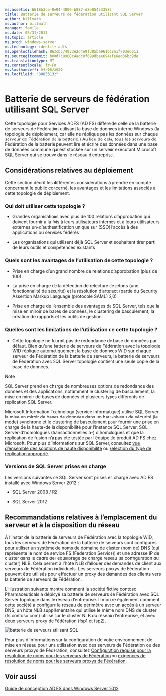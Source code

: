 ```yaml
---
ms.assetid: 6618b3ce-0e94-4009-b887-d8e05453358b
title: Batterie de serveurs de fédération utilisant SQL Server
author: billmath
ms.author: billmath
manager: femila
ms.date: 05/31/2017
ms.topic: article
ms.prod: windows-server
ms.technology: identity-adfs
ms.openlocfilehash: 862cbc74833e2d4e9f385ba961b58a1f703e6611
ms.sourcegitcommit: b00d7c8968c4adc8f699dbee694afe6ed36bc9de
ms.translationtype: MT
ms.contentlocale: fr-FR
ms.lasthandoff: 04/08/2020
ms.locfileid: "80853132"
---
```

# <a name="federation-server-farm-using-sql-server"></a>Batterie de serveurs de fédération utilisant SQL Server

Cette topologie pour Services ADFS \(AD FS\) diffère de celle de la batterie de serveurs de Fédération utilisant la base de données interne Windows \(la topologie de déploiement, car elle ne réplique pas les données sur chaque serveur de Fédération de la batterie.\) Au lieu de cela, tous les serveurs de Fédération de la batterie peuvent lire et écrire des données dans une base de données commune qui est stockée sur un serveur exécutant Microsoft SQL Server qui se trouve dans le réseau d’entreprise.  
  
## <a name="deployment-considerations"></a>Considérations relatives au déploiement  
Cette section décrit les différentes considérations à prendre en compte concernant le public concerné, les avantages et les limitations associés à cette topologie de déploiement.  
  
### <a name="who-should-use-this-topology"></a>Qui doit utiliser cette topologie ?  
  
-   Grandes organisations avec plus de 100 relations d’approbation qui doivent fournir à la fois à leurs utilisateurs internes et à leurs utilisateurs externes un\-d’authentification unique sur \(SSO\) l’accès à des applications ou services fédérés  
  
-   Les organisations qui utilisent déjà SQL Server et souhaitent tirer parti de leurs outils et compétences existants  
  
### <a name="what-are-the-benefits-of-using-this-topology"></a>Quels sont les avantages de l’utilisation de cette topologie ?  
  
-   Prise en charge d’un grand nombre de relations d’approbation \(plus de 100\)  
  
-   La prise en charge de la détection de relecture de jetons \(une fonctionnalité de sécurité\) et la résolution d’artefact \(partie du Security Assertion Markup Language \(protocole SAML\) 2,0\)  
  
-   Prise en charge de l’ensemble des avantages de SQL Server, tels que la mise en miroir de bases de données, le clustering de basculement, la création de rapports et les outils de gestion  
  
### <a name="what-are-the-limitations-of-using-this-topology"></a>Quelles sont les limitations de l’utilisation de cette topologie ?  
  
-   Cette topologie ne fournit pas de redondance de base de données par défaut. Bien qu’une batterie de serveurs de Fédération avec la topologie WID réplique automatiquement la base de données WID sur chaque serveur de Fédération de la batterie de serveurs, la batterie de serveurs de Fédération avec SQL Server topologie contient une seule copie de la base de données.  
  
> [!NOTE]  
> SQL Server prend en charge de nombreuses options de redondance des données et des applications, notamment le clustering de basculement, la mise en miroir de bases de données et plusieurs types différents de réplication SQL Server.  
  
Microsoft Information Technology \(service informatique\) utilise SQL Server la mise en miroir de bases de données dans un haut\-niveau de sécurité \(le mode\) synchrone et le clustering de basculement pour fournir une prise en charge de la haute\-de la disponibilité pour l’instance SQL Server. SQL Server\-d’homologues \(transactionnelles à\-\) d’homologues et que la réplication de fusion n’a pas été testée par l’équipe de produit AD FS chez Microsoft. Pour plus d’informations sur SQL Server, consultez [vue d’ensemble des solutions de haute disponibilité](https://go.microsoft.com/fwlink/?LinkId=179853) ou [sélection du type de réplication approprié](https://go.microsoft.com/fwlink/?LinkId=214648).  
  
### <a name="supported-sql-server-versions"></a>Versions de SQL Server prises en charge  
Les versions suivantes de SQL Server sont prises en charge avec AD FS installé avec Windows Server 2012 :  
  
-   SQL Server 2008 \/ R2  
  
-   SQL Server 2012  
  
## <a name="server-placement-and-network-layout-recommendations"></a>Recommandations relatives à l’emplacement du serveur et à la disposition du réseau  
À l’instar de la batterie de serveurs de Fédération avec la topologie WID, tous les serveurs de Fédération de la batterie de serveurs sont configurés pour utiliser un système de noms de domaine de cluster \(nom de\) DNS \(qui représente le nom de service FS (Federation Service)\) et une adresse IP de cluster dans le cadre de l’équilibrage de charge réseau \(la configuration du cluster\) NLB. Cela permet à l’hôte NLB d’allouer des demandes de client aux serveurs de Fédération individuels. Les serveurs proxys de Fédération peuvent être utilisés pour effectuer un proxy des demandes des clients vers la batterie de serveurs de Fédération.  
  
L’illustration suivante montre comment la société fictive contoso Pharmaceuticals a déployé sa batterie de serveurs de Fédération avec SQL Server topologie dans le réseau d’entreprise. Il montre également comment cette société a configuré le réseau de périmètre avec un accès à un serveur DNS, un hôte NLB supplémentaire qui utilise le même nom DNS de cluster \(fs.contoso.com\) utilisé sur le cluster NLB du réseau d’entreprise, et avec deux serveurs proxy de Fédération \(fsp1 et fsp2\).  
  
![batterie de serveurs utilisant SQL](media/FarmSQLProxies.gif)  
  
Pour plus d’informations sur la configuration de votre environnement de mise en réseau pour une utilisation avec des serveurs de Fédération ou des serveurs proxys de Fédération, consultez [Configuration requise pour la résolution de noms pour les serveurs de Fédération](Name-Resolution-Requirements-for-Federation-Servers.md) ou [exigences de résolution de noms pour les serveurs proxys de Fédération](Name-Resolution-Requirements-for-Federation-Server-Proxies.md).  
  
## <a name="see-also"></a>Voir aussi
[Guide de conception AD FS dans Windows Server 2012](AD-FS-Design-Guide-in-Windows-Server-2012.md)
